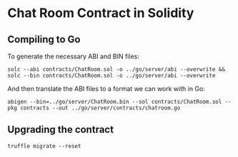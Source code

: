 # Chat Room Contract in Solidity

## Compiling to Go

To generate the necessary ABI and BIN files:

```
solc --abi contracts/ChatRoom.sol -o ../go/server/abi --overwrite && solc --bin contracts/ChatRoom.sol -o ../go/server/abi --overwrite
```

And then translate the ABI files to a format we can work with in Go:

```
abigen --bin=../go/server/ChatRoom.bin --sol contracts/ChatRoom.sol --pkg contracts --out ../go/server/contracts/chatroom.go
```

## Upgrading the contract

```
truffle migrate --reset
```